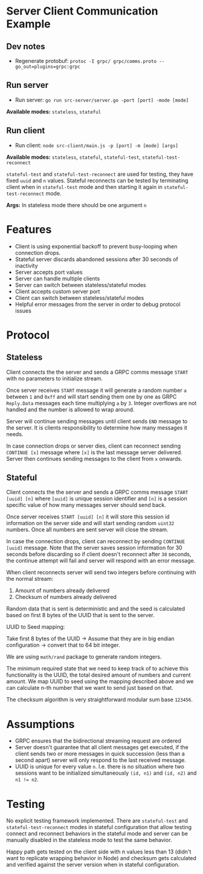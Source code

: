 # Server Client Communication Example

## Dev notes

* Regenerate protobuf: `protoc -I grpc/ grpc/comms.proto --go_out=plugins=grpc:grpc`

## Run server

* Run server: `go run src-server/server.go -port [port] -mode [mode]`

**Available modes:** `stateless`, `stateful`

## Run client 

* Run client: `node src-client/main.js -p [port] -m [mode] [args]`

**Available modes:** `stateless`, `stateful`, `stateful-test`, `stateful-test-reconnect`

`stateful-test` and `stateful-test-reconnect` are used for testing, they have fixed `uuid` and `n` values. Stateful reconnects can be tested by terminating client when in `stateful-test` mode and then starting it again in `stateful-test-reconnect` mode.

**Args:** In stateless mode there should be one argument `n`

# Features

* Client is using exponential backoff to prevent busy-looping when connection drops.
* Stateful server discards abandoned sessions after 30 seconds of inactivity
* Server accepts port values
* Server can handle multiple clients
* Server can switch between stateless/stateful modes
* Client accepts custom server port
* Client can switch between stateless/stateful modes
* Helpful error messages from the server in order to debug protocol issues

# Protocol

## Stateless

Client connects the the server and sends a GRPC comms message `START` with no parameters to initialize stream.

Once server receives `START` message it will generate a random number `a` between `1` and `0xff` and will start sending them one by one as GRPC `Reply.Data` messages each time multiplying `a` by `3`. Integer overflows are not handled and the number is allowed to wrap around. 

Server will continue sending messages until client sends `END` message to the server. It is clients responsibility to determine how many messages it needs.

In case connection drops or server dies, client can reconnect sending `CONTINUE [x]` message where `[x]` is 
the last message server delivered. Server then continues sending messages to the client from `x` onwards.

## Stateful

Client connects the the server and sends a GRPC comms message `START [uuid] [n]` where `[uuid]` is unique session identifier and `[n]` is a session specific value of how many messages server should send back.

Once server receives `START [uuid] [n]` it will store this session id information on the server side and will start sending random `uint32` numbers. Once all numbers are sent server will close the stream.

In case the connection drops, client can reconnect by sending `CONTINUE [uuid]` message. Note that the server saves session information for 30 seconds before discarding so if client doesn't reconnect after `30` seconds, the continue attempt will fail and server will respond with an error message.

When client reconnects server will send two integers before continuing with the normal stream:

1) Amount of numbers already delivered 
2) Checksum of numbers already delivered 

Random data that is sent is deterministic and and the seed is calculated based on first 8 bytes of the UUID that is sent to the server.

UUID to Seed mapping:

Take first 8 bytes of the UUID -> Assume that they are in big endian configuration -> convert that to 64 bit integer.

We are using `math/rand` package to generate random integers. 

The minimum required state that we need to keep track of to achieve this functionality is the UUID, the total desired amount of numbers and current amount. We map UUID to seed using the mapping described above and we can calculate n-th number that we want to send just based on that.

The checksum algorithm is very straightforward modular sum base `123456`.

# Assumptions

* GRPC ensures that the bidirectional streaming request are ordered
* Server doesn't guarantee that all client messages get executed, if the client sends two or more messages in quick succession (less than a second apart) server will only respond to the last received message.
* UUID is unique for every value `n`. I.e. there is no situation where two sessions want to be initialized simultaneously `(id, n1)` and `(id, n2)` and `n1 != n2`. 


# Testing 

No explicit testing framework implemented. There are `stateful-test` and `stateful-test-reconnect` modes in stateful configuration that allow testing connect and reconnect behaviors in the stateful mode and server can be manually disabled in the stateless mode to test the same behavior.

Happy path gets tested on the client side with n values less than 13 (didn't want to replicate wrapping behavior in Node) and checksum gets calculated and verified against the server version when in stateful 
configuration.